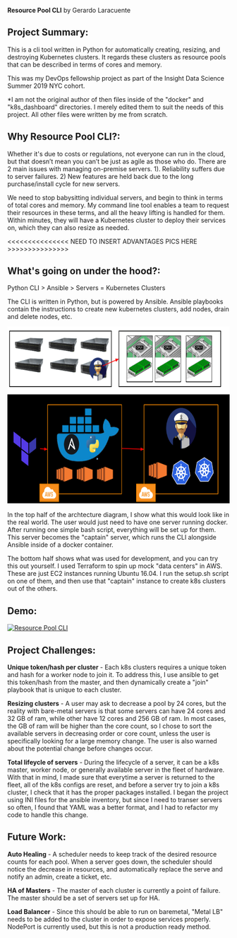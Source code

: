 __Resource Pool CLI__ by Gerardo Laracuente

## Project Summary:

This is a cli tool written in Python for automatically creating, resizing, and destroying Kubernetes clusters. It regards these clusters as resource pools that can be described in terms of cores and memory.

This was my DevOps fellowship project as part of the Insight Data Science Summer 2019 NYC cohort. 

*I am not the original author of then files inside of the "docker" and "k8s_dashboard" directories. I merely edited them to suit the needs of this project. All other files were written by me from scratch. 


## Why Resource Pool CLI?:

Whether it's due to costs or regulations, not everyone can run in the cloud, but that doesn’t mean you can’t be just as agile as those who do. There are 2 main issues with managing on-premise servers. 1). Reliability suffers due to server failures. 2) New features are held back due to the long purchase/install cycle for new servers.

We need to stop babysitting individual servers, and begin to think in terms of total cores and memory. My command line tool enables a team to request their resources in these terms, and all the heavy lifting is handled for them. Within minutes, they will have a Kubernetes cluster to deploy their services on, which they can also resize as needed. 

<<<<<<<<<<<<<<< NEED TO INSERT ADVANTAGES PICS HERE >>>>>>>>>>>>>>>

## What's going on under the hood?:

Python CLI > Ansible > Servers = Kubernetes Clusters

The CLI is written in Python, but is powered by Ansible. Ansible playbooks contain the instructions to create new kubernetes clusters, add nodes, drain and delete nodes, etc. 

<img src= img/Arch.png width="600" height="400" >

In the top half of the archtecture diagram, I show what this would look like in the real world. The user would just need to have one server running docker. After running one simple bash script, everything will be set up for them. This server becomes the "captain" server, which runs the CLI alongside Ansible inside of a docker container. 

The bottom half shows what was used for development, and you can try this out yourself. I used Terraform to spin up mock "data centers" in AWS. These are just EC2 instances running Ubuntu 16.04. I run the setup.sh script on one of them, and then use that "captain" instance to create k8s clusters out of the others. 

## Demo:   

[![Resource Pool CLI](http://img.youtube.com/vi/WlnvPHdo3xs/0.jpg)](http://www.youtube.com/watch?v=WlnvPHdo3xs "Resource Pool CLI")


## Project Challenges:

__Unique token/hash per cluster__ - Each k8s clusters requires a unique token and hash for a worker node to join it. To address this, I use ansible to get this token/hash from the master, and then dynamically create a "join" playbook that is unique to each cluster. 

__Resizing clusters__ - A user may ask to decrease a pool by 24 cores, but the reality with bare-metal servers is that some servers can have 24 cores and 32 GB of ram, while other have 12 cores and 256 GB of ram. In most cases, the GB of ram will be higher than the core count, so I chose to sort the available servers in decreasing order or core count, unless the user is specifically looking for a large memory change. The user is also warned about the potential change before changes occur. 

__Total lifeycle of servers__ - During the lifecycle of a server, it can be a k8s master, worker node, or generally available server in the fleet of hardware. With that in mind, I made sure that everytime a server is returned to the fleet, all of the k8s configs are reset, and before a server try to join a k8s cluster, I check that it has the proper packages installed. I began the project using INI files for the ansible inventory, but since I need to transer servers so often, I found that YAML was a better format, and I had to refactor my code to handle this change. 

## Future Work:

__Auto Healing__ - A scheduler needs to keep track of the desired resource counts for each pool. When a server goes down, the scheduler should notice the decrease in resources, and automatically replace the serve and notify an admin, create a ticket, etc. 

__HA of Masters__ - The master of each cluster is currently a point of failure. The master should be a set of servers set up for HA.

__Load Balancer__ - Since this should be able to run on baremetal, "Metal LB" needs to be added to the cluster in order to expose services properly. NodePort is currently used, but this is not a production ready method. 
